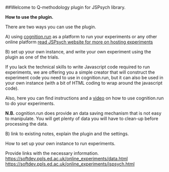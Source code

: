 ##Welcome to Q-methodology plugin for JSPsych library. 

**How to use the plugin.**

There are two ways you can use the plugin.

A) using [cognition.run](https://www.cognition.run) as a platform to run your experiments or any other online platform [read JSPsych website for more on hosting experiments](https://www.jspsych.org/overview/running-experiments/#hosting-the-experiment-and-saving-the-data)

B) set up your own instance, and write your own experiment using the plugin as one of the trials. 


If you lack the technical skills to write Javascript code required to run experiments, we are offering you a simple creator that will construct the experiment code you need to use in cognition.run, but it can also be used in your own instance (with a bit of HTML coding to wrap around the javascript code). 

Also, here you can find instructions and a [video](https://www.youtube.com/watch?v=O628dNA7WCc) on how to use cognition.run to do your experiments. 

**N.B.** cognition.run does provide an data saving mechanism that is not easy to manipulate. You will get plenty of data you will have to clean-up before processing the data. 

B) link to existing notes, explain the plugin and the settings. 


How to set up your own instance to run experiments. 

Provide links with the necessary information. 
https://softdev.ppls.ed.ac.uk/online_experiments/data.html
https://softdev.ppls.ed.ac.uk/online_experiments/jspsych.html
